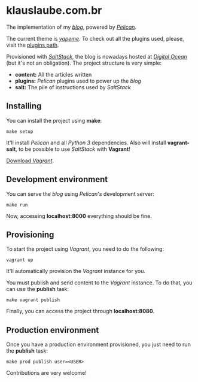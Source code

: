 klauslaube.com.br
=================

The implementation of my [*blog*][], powered by [*Pelican*][].

The current theme is [*yapeme*][]. To check out all the plugins used, please, visit the [plugins path][].

Provisioned with [*SaltStack*][], the blog is nowadays hosted at [*Digital Ocean*][] (but it's not an obligation). The project structure is very simple:

* **content:** All the articles written
* **plugins:** *Pelican* plugins used to power up the *blog*
* **salt:** The pile of instructions used by *SaltStack*

Installing
----------

You can install the project using **make**:

    make setup

It'll install *Pelican* and all *Python 3* dependencies. Also will install **vagrant-salt**, to be possible to use *SaltStack* with **Vagrant**!

[Download *Vagrant*][].

Development environment
-----------------------

You can serve the *blog* using *Pelican's* development server:

    make run

Now, accessing **localhost:8000** everything should be fine.

Provisioning
------------

To start the project using *Vagrant*, you need to do the following:

    vagrant up

It'll automatically provision the *Vagrant* instance for you.

You must publish and send content to the *Vagrant* instance. To do that, you can use the **publish** task:

    make vagrant publish

Finally, you can access the project through **localhost:8080**.

Production environment
----------------------

Once you have a production environment provisioned, you just need to run the **publish** task:

    make prod publish user=<USER>

Contributions are very welcome!

  [*blog*]: http://klauslaube.com.br "My personal blog"
  [*Pelican*]: https://github.com/getpelican/pelican "Static site generator that supports Markdown and reST syntax. Powered by Python"
  [*yapeme*]: https://github.com/kplaube/yapeme "A responsive (and simple) theme for Pelican"
  [plugins path]: https://github.com/kplaube/blog/tree/master/plugins "See all plugins used by the project"
  [*SaltStack*]: http://www.saltstack.com/ "Fast, scalable and flexible software for data center automation, from infrastructure and any cloud, to the entire application stack"
  [*Digital Ocean*]: https://www.digitalocean.com/ "Simple cloud hosting, built for developers"
  [Download *Vagrant*]: https://www.vagrantup.com/downloads "Download Vagrant"
